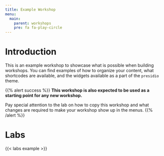 ```yaml
---
title: Example Workshop
menu:
  main:
    parent: workshops
    pre: fa fa-play-circle 
---
```


# Introduction

This is an example workshop to showcase what is possible when building
workshops. You can find examples of how to organize your content, what
shortcodes are available, and the widgets available as a part of the
`presidio` theme.

{{% alert success %}}
**This workshop is also expected to be used as a starting point for any new
workshop.**

Pay special attention to the lab on how to copy this workshop and what changes
are required to make your workshop show up in the menus.
{{% /alert %}}

# Labs

{{< labs example >}}
